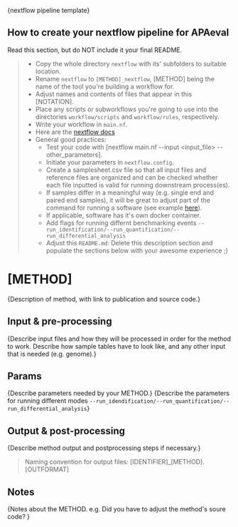  {nextflow pipeline template}

## How to create your nextflow pipeline for APAeval
Read this section, but do NOT include it your final README.
> * Copy the whole directory `nextflow` with its' subfolders to suitable location.
> * Rename `nextflow` to `[METHOD]_nextflow`, [METHOD] being the name of the tool you're building a workflow for.
> * Adjust names and contents of files that appear in this [NOTATION].
> * Place any scripts or subworkflows you're going to use into the directories `workflow/scripts` and `workflow/rules`, respectively.
> * Write your workflow in `main.nf`.
> * Here are the [nextflow docs](https://www.nextflow.io/docs/latest/getstarted.html)
> * General good practices:
>     * Test your code with [nextflow main.nf --input <input_file> --other_parameters].
>     * Initiate your parameters in `nextflow.config`.
>     * Create a samplesheet.csv file so that all input files and reference files are organized and can be checked whether each file inputted is valid for running downstream process(es).
>     * If samples differ in a meaningful way (e.g. single end and paired end samples), it will be great to adjust part of the command for running a software (see example [here](https://github.com/yuukiiwa/APAeval/blob/856b8a9455f8352037e5b9a202e52b0c980d90f8/tests/pilot_benchmark/nextflow/main.nf#L156)). 
>     * If applicable, software has it's own docker container.
>     * Add flags for running differnt benchmarking events `--run_identification/--run_quantification/--run_differential_analysis`
>     * Adjust this `README.md`: Delete this description section and populate the sections below with your awesome experience ;)

# [METHOD]

{Description of method, with link to publication and source code.}

## Input & pre-processing

{Describe input files and how they will be processed in order for the method to work. Describe how sample tables have to look like, and any other input that is needed (e.g. genome).}

## Params

{Describe parameters needed by your METHOD.}
{Describe the parameters for running different modes `--run_idendification/--run_quantification/--run_differential_analysis`}

## Output & post-processing

{Describe method output and postprocessing steps if necessary.}

> Naming convention for output files:
> [IDENTIFIER]_[METHOD].[OUTFORMAT]

## Notes

{Notes about the METHOD. 
e.g. Did you have to adjust the method's soure code?
}
